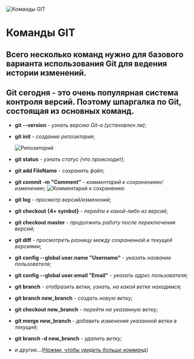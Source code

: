 ![Команды GIT](git.jpg)

# Команды GIT

## Всего несколько команд нужно для базового варианта использования Git для ведения истории изменений.

## Git сегодня - это очень популярная система контроля версий. Поэтому шпаргалка по Git, состоящая из основных команд.

* **git --version** - *узнать версию Git-а (установлен ли)*;

* **git init** - *создание репозитория*;

    ![Репозиторий](repository.png)

* **git status** - *узнать статус (что происходит)*;

* **git add FileName** - *сохранить файл*;

* **git commit -m "Comment"** - *комментарий к сохранениию/изменению*;
    ![Комментарий к сохранению](Comments.jpg)

* **git log** - *просмотр версий/изменений*;

* **git checkout {4+ symbol}** - *перейти к какой-либо из версий*;

* **git checkout master** - *продолжить работу после переключения версий*;

* **git diff** - *просмотреть разницу между сохраненной и текущей версиями*;

* **git config --global user.name "Username"** - *указать название пользователя*;

* **git config --global user.email "Email"** - *указать адрес пользователя*;

* **git branch** - *отобразить ветки, узнать, на какой ветке находимся;*

* **git branch new_branch** - *создать новую ветку;*

* **git checkout new_branch** - *перейти на указанную ветку;*

* **git merge new_branch** - *добавить изменения указанной ветки в текущий;*

* **git branch -d new_branch** - *удалить ветку;*

* *и другие...([Нажми, чтобы увидеть больше комманд](https://git-scm.com/book/ru/v2/%D0%9F%D1%80%D0%B8%D0%BB%D0%BE%D0%B6%D0%B5%D0%BD%D0%B8%D0%B5-C%3A-%D0%9A%D0%BE%D0%BC%D0%B0%D0%BD%D0%B4%D1%8B-Git-%D0%9E%D1%81%D0%BD%D0%BE%D0%B2%D0%BD%D1%8B%D0%B5-%D0%BA%D0%BE%D0%BC%D0%B0%D0%BD%D0%B4%D1%8B))*
